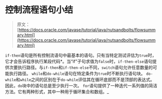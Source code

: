 # 控制流程语句小结

> 原文： [https://docs.oracle.com/javase/tutorial/java/nutsandbolts/flowsummary.html](https://docs.oracle.com/javase/tutorial/java/nutsandbolts/flowsummary.html)

`if-then`语句是所有控制流语句中最基本的语句。只有当特定测试评估为`true`时，它才会告诉程序执行某段代码*。当“if”子句求值为`false`时，`if-then-else`语句提供次要执行路径。与`if-then`和`if-then-else`不同，`switch`语句允许任意数量的可能执行路径。 `while`和`do-while`语句在特定条件为`true`时不断执行语句块。 `do-while`和`while`之间的区别在于`do-while`评估其在循环底部而不是顶部的表达式。因此，`do`块中的语句总是至少执行一次。 `for`语句提供了一种迭代一系列值的简洁方法。它有两种形式，其中一种用于循环集合和数组。_